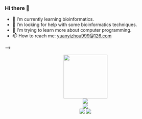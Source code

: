 ### Hi there 👋

- 🌱 I’m currently learning bioinformatics.
- 🤔 I’m looking for help with some bioinformatics techniques.
- 🍮 I'm trying to learn more about computer programming.
- 📫 How to reach me: yuanyizhou999@126.com

-->
<div align="center"> <img height="137px" src="https://github-readme-stats.vercel.app/api?username=RemnantDay&hide_title=true&hide_border=true&show_icons=trueline_height=21&text_color=000&icon_color=000&bg_color=0,ea6161,ffc64d,fffc4d,52fa5a&theme=graywhite" /> </div>
<div align="center"> <img src="https://github-readme-stats.vercel.app/api/top-langs/?username=RemnantDay&hide_title=true&hide_border=true&layout=compact&langs_count=6&text_color=000&icon_color=fff&bg_color=0,52fa5a,4dfcff,c64dff&theme=graywhite" /> </div>
<div align="center"> <img src="https://github-readme-streak-stats.herokuapp.com/?user=RemnantDay" /> </div>
<div align="center"> <img src="https://img.shields.io/badge/Professor Zhang-doesn't want to help me anymore-red">                <img src="https://img.shields.io/badge/Professor Zhang-publishes CNS papers by himself-red">  </div>

